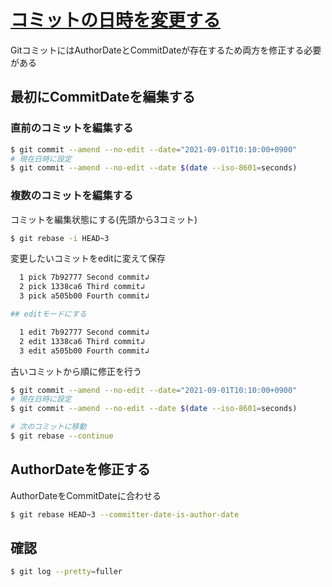 # [コミットの日時を変更する](https://marimelon.github.io/note/git/change_commit_date)
GitコミットにはAuthorDateとCommitDateが存在するため両方を修正する必要がある

## 最初にCommitDateを編集する
### 直前のコミットを編集する

```sh
$ git commit --amend --no-edit --date="2021-09-01T10:10:00+0900"
# 現在日時に設定
$ git commit --amend --no-edit --date $(date --iso-8601=seconds)
```

### 複数のコミットを編集する
コミットを編集状態にする(先頭から3コミット)

```sh
$ git rebase -i HEAD~3
```

変更したいコミットをeditに変えて保存

```sh
  1 pick 7b92777 Second commit↲
  2 pick 1338ca6 Third commit↲
  3 pick a505b00 Fourth commit↲

## editモードにする

  1 edit 7b92777 Second commit↲
  2 edit 1338ca6 Third commit↲
  3 edit a505b00 Fourth commit↲
```

古いコミットから順に修正を行う

```sh
$ git commit --amend --no-edit --date="2021-09-01T10:10:00+0900"
# 現在日時に設定
$ git commit --amend --no-edit --date $(date --iso-8601=seconds)

# 次のコミットに移動
$ git rebase --continue
```

## AuthorDateを修正する
AuthorDateをCommitDateに合わせる

```sh
$ git rebase HEAD~3 --committer-date-is-author-date
```

## 確認

```sh
$ git log --pretty=fuller
```